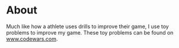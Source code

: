 # About

Much like how a athlete uses drills to improve their game, I use toy problems to improve my game. These toy problems can be found on www.codewars.com.